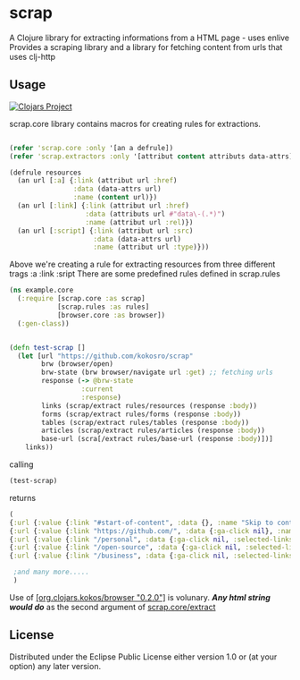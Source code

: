 # scrap

A Clojure library for extracting informations from a HTML page - uses enlive
Provides a scraping library and a library for fetching content from urls that uses clj-http
## Usage

[![Clojars Project](http://clojars.org/org.clojars.kokos/scrap/latest-version.svg)](http://clojars.org/org.clojars.kokos/scrap)

scrap.core library contains macros for creating rules for extractions.
```clojure

(refer 'scrap.core :only '[an a defrule])
(refer 'scrap.extractors :only '[attribut content attributs data-attrs])

(defrule resources 
  (an url [:a] {:link (attribut url :href)
                :data (data-attrs url)
                :name (content url)})
  (an url [:link] {:link (attribut url :href)
                   :data (attributs url #"data\-(.*)")
                   :name (attribut url :rel)})
  (an url [:script] {:link (attribut url :src)
                     :data (data-attrs url)
                     :name (attribut url :type)}))
```

Above we're creating a rule for extracting resources from three different trags :a :link :sript
There are some predefined rules defined in scrap.rules

```clojure
(ns example.core
  (:require [scrap.core :as scrap]
            [scrap.rules :as rules]
            [browser.core :as browser])
  (:gen-class))


(defn test-scrap []
  (let [url "https://github.com/kokosro/scrap"
        brw (browser/open)
        brw-state (brw browser/navigate url :get) ;; fetching urls
        response (-> @brw-state
                  :current
                  :response)
        links (scrap/extract rules/resources (response :body))
        forms (scrap/extract rules/forms (response :body))
        tables (scrap/extract rules/tables (response :body))
        articles (scrap/extract rules/articles (response :body))
        base-url (scra[/extract rules/base-url (response :body)])]
    links))
```
calling
```clojure
(test-scrap)
```
returns
```clojure
(
{:url {:value {:link "#start-of-content", :data {}, :name "Skip to content"}, :content ()}} 
{:url {:value {:link "https://github.com/", :data {:ga-click nil}, :name ""}, :content ()}} 
{:url {:value {:link "/personal", :data {:ga-click nil, :selected-links nil}, :name "Personal"}, :content ()}} 
{:url {:value {:link "/open-source", :data {:ga-click nil, :selected-links nil}, :name "Open source"}, :content ()}} 
{:url {:value {:link "/business", :data {:ga-click nil, :selected-links nil}, :name "Business"}, :content ()}}

 ;and many more.....
 )
```

Use of [[org.clojars.kokos/browser "0.2.0"]](https://clojars.org/org.clojars.kokos/browser) is volunary. 
***Any html string would do*** as the second argument of [scrap.core/extract](https://github.com/kokosro/scrap/blob/master/src/scrap/core.clj#L69)


## License



Distributed under the Eclipse Public License either version 1.0 or (at
your option) any later version.
